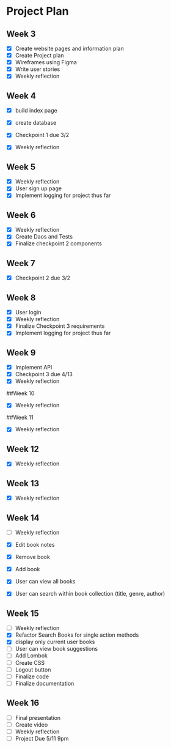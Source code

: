 # Project Plan

## Week 3
- [x] Create website pages and information plan
- [x] Create Project plan
- [x] Wireframes using Figma
- [x] Write user stories
- [x] Weekly reflection

## Week 4
- [x] build index page
- [x] create database
- [x] Checkpoint 1 due 3/2
- [x] Weekly reflection


## Week 5
- [x] Weekly reflection
- [x] User sign up page
- [x] Implement logging for project thus far

## Week 6
- [x] Weekly reflection
- [x] Create Daos and Tests
- [x] Finalize checkpoint 2 components

## Week 7
- [x] Checkpoint 2 due 3/2

## Week 8
- [x] User login
- [x] Weekly reflection
- [x] Finalize Checkpoint 3 requirements
- [x] Implement logging for project thus far

## Week 9
- [x] Implement API
- [x] Checkpoint 3 due 4/13
- [x] Weekly reflection

##Week 10
- [x] Weekly reflection

##Week 11
- [x] Weekly reflection

## Week 12
- [x] Weekly reflection

## Week 13
- [x] Weekly reflection

## Week 14
- [ ] Weekly reflection 
- [x] Edit book notes
- [x] Remove book 
- [x] Add book
- [x] User can view all books
- [x] User can search within book collection (title, genre, author)


## Week 15
- [ ] Weekly reflection 
- [x] Refactor Search Books for single action methods 
- [x] display only current user books
- [ ] User can view book suggestions
- [ ] Add Lombok
- [ ] Create CSS 
- [ ] Logout button
- [ ] Finalize code
- [ ] Finalize documentation

## Week 16
- [ ] Final presentation
- [ ] Create video
- [ ] Weekly reflection
- [ ] Project Due 5/11 9pm
